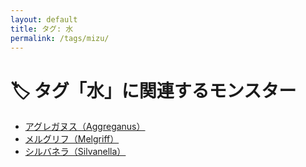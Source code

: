 ```yaml
---
layout: default
title: タグ: 水
permalink: /tags/mizu/
---
```

# 🏷️ タグ「水」に関連するモンスター

- [アグレガヌス（Aggreganus）](/monsterdex/monster/Aggreganus.html)
- [メルグリフ（Melgriff）](/monsterdex/monster/Melgriff.html)
- [シルバネラ（Silvanella）](/monsterdex/monster/Silvanella.html)